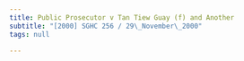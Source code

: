 ```yaml
---
title: Public Prosecutor v Tan Tiew Guay (f) and Another
subtitle: "[2000] SGHC 256 / 29\_November\_2000"
tags: null

---
```


